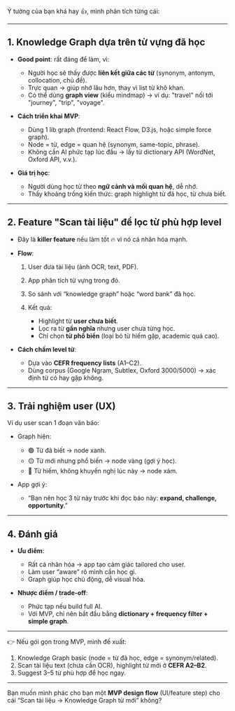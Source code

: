 Ý tưởng của bạn khá hay 👍, mình phân tích từng cái:

---

## **1. Knowledge Graph dựa trên từ vựng đã học**

* **Good point**: rất đáng để làm, vì:

  * Người học sẽ thấy được **liên kết giữa các từ** (synonym, antonym, collocation, chủ đề).
  * Trực quan → giúp nhớ lâu hơn, thay vì list từ khô khan.
  * Có thể dùng **graph view** (kiểu mindmap) → ví dụ: "travel" nối tới "journey", "trip", "voyage".

* **Cách triển khai MVP**:

  * Dùng 1 lib graph (frontend: React Flow, D3.js, hoặc simple force graph).
  * Node = từ, edge = quan hệ (synonym, same-topic, phrase).
  * Không cần AI phức tạp lúc đầu → lấy từ dictionary API (WordNet, Oxford API, v.v.).

* **Giá trị học**:

  * Người dùng học từ theo **ngữ cảnh và mối quan hệ**, dễ nhớ.
  * Thấy khoảng trống kiến thức: graph highlight từ đã học, từ chưa biết.

---

## **2. Feature "Scan tài liệu" để lọc từ phù hợp level**

* Đây là **killer feature** nếu làm tốt 🔥 vì nó cá nhân hóa mạnh.

* **Flow**:

  1. User đưa tài liệu (ảnh OCR, text, PDF).
  2. App phân tích từ vựng trong đó.
  3. So sánh với “knowledge graph” hoặc “word bank” đã học.
  4. Kết quả:

     * Highlight từ **user chưa biết**.
     * Lọc ra từ **gần nghĩa** nhưng user chưa từng học.
     * Chỉ chọn **từ phổ biến** (loại bỏ từ hiếm gặp, academic quá cao).

* **Cách chấm level từ**:

  * Dựa vào **CEFR frequency lists** (A1–C2).
  * Dùng corpus (Google Ngram, Subtlex, Oxford 3000/5000) → xác định từ có hay gặp không.

---

## **3. Trải nghiệm user (UX)**

Ví dụ user scan 1 đoạn văn báo:

* Graph hiện:

  * 🟢 Từ đã biết → node xanh.
  * 🟡 Từ mới nhưng phổ biến → node vàng (gợi ý học).
  * 🔴 Từ hiếm, không khuyến nghị lúc này → node xám.

* App gợi ý:

  * “Bạn nên học 3 từ này trước khi đọc báo này: **expand, challenge, opportunity**.”

---

## **4. Đánh giá**

* **Ưu điểm**:

  * Rất cá nhân hóa → app tạo cảm giác tailored cho user.
  * Làm user “aware” rõ mình cần học gì.
  * Graph giúp học chủ động, dễ visual hóa.

* **Nhược điểm / trade-off**:

  * Phức tạp nếu build full AI.
  * Với MVP, chỉ nên bắt đầu bằng **dictionary + frequency filter + simple graph**.

---

👉 Nếu gói gọn trong MVP, mình đề xuất:

1. Knowledge Graph basic (node = từ đã học, edge = synonym/related).
2. Scan tài liệu text (chưa cần OCR), highlight từ mới ở **CEFR A2–B2**.
3. Suggest 3–5 từ phù hợp để học ngay.

---

Bạn muốn mình phác cho bạn một **MVP design flow** (UI/feature step) cho cái “Scan tài liệu → Knowledge Graph từ mới” không?
